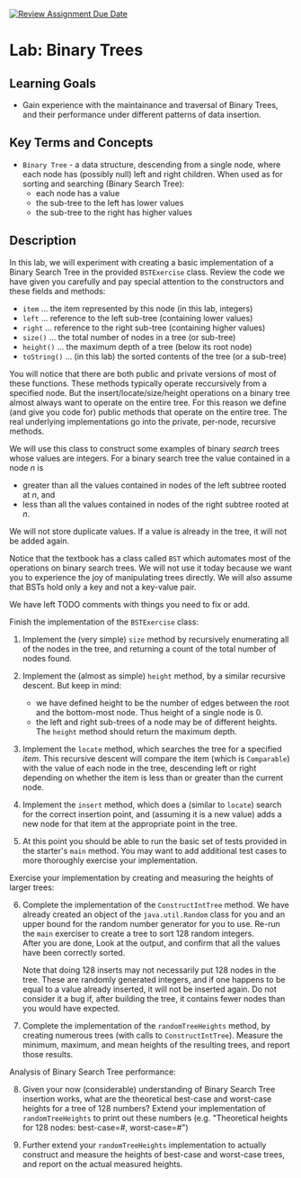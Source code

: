 [![Review Assignment Due Date](https://classroom.github.com/assets/deadline-readme-button-8d59dc4de5201274e310e4c54b9627a8934c3b88527886e3b421487c677d23eb.svg)](https://classroom.github.com/a/HqtkrbHn)
# Lab: Binary Trees

## Learning Goals

* Gain experience with the maintainance and traversal of Binary Trees,
  and their performance under different patterns of data insertion.

## Key Terms and Concepts

* `Binary Tree` - a data structure, descending from a single node, where each node has
   (possibly null) left and right children.  When used as for sorting and searching (Binary Search Tree):
   * each node has a value
   * the sub-tree to the left has lower values
   * the sub-tree to the right has higher values

## Description

In this lab, we will experiment with creating a basic implementation of a Binary Search Tree in the provided `BSTExercise` class. Review the code we have given you carefully and pay special attention to the constructors and these fields and methods:

* `item` ... the item represented by this node (in this lab, integers)
* `left` ... reference to the left sub-tree (containing lower values)
* `right` ... reference to the right sub-tree (containing higher values)
* `size()` ... the total number of nodes in a tree (or sub-tree)
* `height()` ... the maximum depth of a tree (below its root node)
* `toString()` ... (in this lab) the sorted contents of the tree (or a sub-tree)

You will notice that there are both public and private versions of most of these functions.
These methods typically operate reccursively from a specified node.  But the insert/locate/size/height
operations on a binary tree almost always want to operate on the entire tree.  For this
reason we define (and give you code for) public methods that operate on the entire
tree.  The real underlying implementations go into the private, per-node, recursive methods.

We will use this class to construct some examples of binary *search* trees whose values are integers. For a binary search tree the value contained in a node *n* is

* greater than all the values contained in nodes of the left subtree rooted at *n*, and
* less than all the values contained in nodes of the right subtree rooted at *n*.

We will not store duplicate values.  If a value is already in the tree, it will not be added again.

Notice that the textbook has a class called `BST` which automates most of the operations on binary search trees. We will not use it today because we want you to experience the joy of manipulating trees directly. We will also assume that BSTs hold only a key and not a key-value pair.

We have left TODO comments with things you need to fix or add.

Finish the implementation of the `BSTExercise` class:

   1. Implement the (very simple) `size` method by recursively enumerating all of the
      nodes in the tree, and returning a count of the total number of nodes
      found.

   2. Implement the (almost as simple) `height` method, by a similar recursive
      descent.  But keep in mind:
      * we have defined height to be the number of edges between the root 
        and the bottom-most node.  Thus height of a single node is 0.
      * the left and right sub-trees of a node may be of different heights.
        The `height` method should return the maximum depth.
   
   3. Implement the `locate` method, which searches the tree for a specified
      *item*.  This recursive descent will compare the item (which is 
      `Comparable`) with the value of each node in the tree, descending
      left or right depending on whether the item is less than or greater
      than the current node. 
  
   4. Implement the `insert` method, which does a (similar to `locate`) search
      for the correct insertion point, and (assuming it is a new value) adds
      a new node for that item at the appropriate point in the tree.

   5. At this point you should be able to run the basic set of tests provided
      in the starter's `main` method.  You may want to add additional test cases
      to more thoroughly exercise your implementation.

Exercise your implementation by creating and measuring the heights of larger
trees:

   6. Complete the implementation of the `ConstructIntTree` method.
      We have already created an object of the `java.util.Random` class for you and an upper bound for the 
      random number generator for you to use.
      Re-run the `main` exerciser to create a tree to sort 128 random integers.  
      After you are done, Look at the output, and confirm that all the values 
      have been correctly sorted.

      Note that doing 128 inserts may not necessarily put 128 nodes in the tree.
      These are randomly generated integers, and if one happens to be equal to
      a value already inserted, it will not be inserted again.  Do not consider
      it a bug if, after building the tree, it contains fewer nodes than you 
      would have expected.

   7. Complete the implementation of the `randomTreeHeights` method, by creating
      numerous trees (with calls to `ConstructIntTree`). 
      Measure the minimum, maximum, and mean heights of the resulting trees,
      and report those results.

Analysis of Binary Search Tree performance:

   8. Given your now (considerable) understanding of Binary Search Tree insertion
      works, what are the theoretical best-case and worst-case heights for a tree 
      of 128 numbers?  Extend your implementation of `randomTreeHeights` to print
      out these numbers (e.g. "Theoretical heights for 128 nodes: best-case=#, worst-case=#")


   9. Further extend your `randomTreeHeights` implementation to actually 
      construct and measure the heights of best-case and worst-case trees,
      and report on the actual measured heights.


